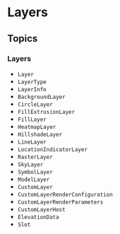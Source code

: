 #  Layers

## Topics

### Layers

- ``Layer``
- ``LayerType``
- ``LayerInfo``
- ``BackgroundLayer``
- ``CircleLayer``
- ``FillExtrusionLayer``
- ``FillLayer``
- ``HeatmapLayer``
- ``HillshadeLayer``
- ``LineLayer``
- ``LocationIndicatorLayer``
- ``RasterLayer``
- ``SkyLayer``
- ``SymbolLayer``
- ``ModelLayer``
- ``CustomLayer``
- ``CustomLayerRenderConfiguration``
- ``CustomLayerRenderParameters``
- ``CustomLayerHost``
- ``ElevationData``
- ``Slot``
